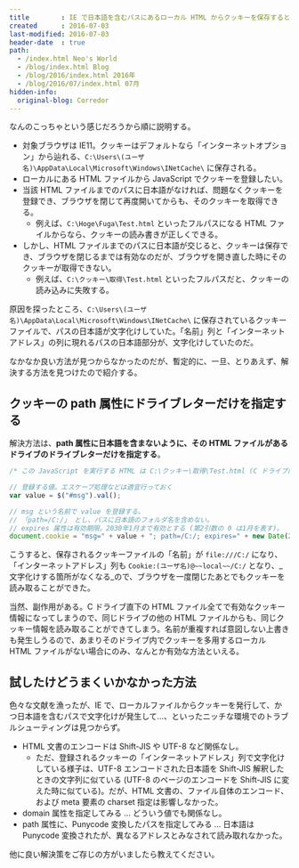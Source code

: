 ```yaml
---
title        : IE で日本語を含むパスにあるローカル HTML からクッキーを保存すると保存されたクッキーを取得できない件
created      : 2016-07-03
last-modified: 2016-07-03
header-date  : true
path:
  - /index.html Neo's World
  - /blog/index.html Blog
  - /blog/2016/index.html 2016年
  - /blog/2016/07/index.html 07月
hidden-info:
  original-blog: Corredor
---
```


なんのこっちゃという感じだろうから順に説明する。

- 対象ブラウザは IE11。クッキーはデフォルトなら「インターネットオプション」から辿れる、`C:\Users\(ユーザ名)\AppData\Local\Microsoft\Windows\INetCache\` に保存される。
- ローカルにある HTML ファイルから JavaScript でクッキーを登録したい。
- 当該 HTML ファイルまでのパスに日本語がなければ、問題なくクッキーを登録でき、ブラウザを閉じて再度開いてからも、そのクッキーを取得できる。
  - 例えば、`C:\Hoge\Fuga\Test.html` といったフルパスになる HTML ファイルからなら、クッキーの読み書きが正しくできる。
- しかし、HTML ファイルまでのパスに日本語が交じると、クッキーは保存でき、ブラウザを閉じるまでは有効なのだが、ブラウザを開き直した時にそのクッキーが取得できない。
  - 例えば、`C:\クッキー\取得\Test.html` といったフルパスだと、クッキーの読み込みに失敗する。

原因を探ったところ、`C:\Users\(ユーザ名)\AppData\Local\Microsoft\Windows\INetCache\` に保存されているクッキーファイルで、パスの日本語が文字化けしていた。「名前」列と「インターネットアドレス」の列に現れるパスの日本語部分が、文字化けしていたのだ。

なかなか良い方法が見つからなかったのだが、暫定的に、一旦、とりあえず、解決する方法を見つけたので紹介する。

## クッキーの path 属性にドライブレターだけを指定する

解決方法は、__path 属性に日本語を含まないように、その HTML ファイルがあるドライブのドライブレターだけを指定する__。

```javascript
/* この JavaScript を実行する HTML は C:\クッキー\取得\Test.html (C ドライブ内) であると仮定する */

// 登録する値。エスケープ処理などは適宜行っておく
var value = $("#msg").val();

// msg という名前で value を登録する。
// 「path=/C:/」 とし、パスに日本語のフォルダ名を含めない。
// expires 属性は有効期限。2030年1月まで有効とする (第2引数の 0 は1月を表す)。
document.cookie = "msg=" + value + "; path=/C:/; expires=" + new Date(2030, 0).toUTCString();
```

こうすると、保存されるクッキーファイルの「名前」が `file:///C:/` になり、「インターネットアドレス」列も `Cookie:(ユーザ名)@~~local~~/C:/` となり、_文字化けする箇所がなくなる_ので、ブラウザを一度閉じたあとでもクッキーを読み取ることができた。

当然、副作用がある。C ドライブ直下の HTML ファイル全てで有効なクッキー情報になってしまうので、同じドライブの他の HTML ファイルからも、同じクッキー情報を読み取ることができてしまう。名前が重複すれば意図しない上書きも発生しうるので、あまりそのドライブ内でクッキーを多用するローカル HTML ファイルがない場合にのみ、なんとか有効な方法といえる。

## 試したけどうまくいかなかった方法

色々な文献を漁ったが、IE で、ローカルファイルからクッキーを発行して、かつ日本語を含むパスで文字化けが発生して…、といったニッチな環境でのトラブルシューティングは見つからず。

- HTML 文書のエンコードは Shift-JIS や UTF-8 など関係なし。
  - ただ、登録されるクッキーの「インターネットアドレス」列で文字化けしている様子は、UTF-8 エンコードされた日本語を Shift-JIS 解釈したときの文字列に似ている (UTF-8 のページのエンコードを Shift-JIS に変えた時に似ている)。だが、HTML 文書の、ファイル自体のエンコード、および meta 要素の charset 指定は影響しなかった。
- domain 属性を指定してみる … どういう値でも関係なし。
- path 属性に、Punycode 変換したパスを指定してみる … 日本語は Punycode 変換されたが、異なるアドレスとみなされて読み取れなかった。

他に良い解決策をご存じの方がいましたら教えてください。
